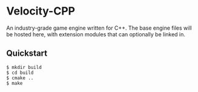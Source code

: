 # Velocity-CPP

An industry-grade game engine written for C++. The base engine files will be hosted here, with extension modules that can optionally be linked in.

## Quickstart
```
$ mkdir build
$ cd build
$ cmake ..
$ make
```
